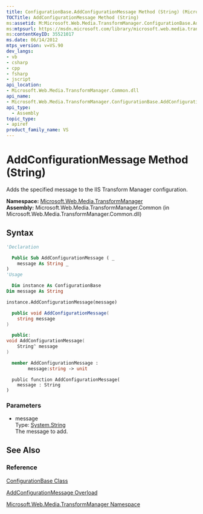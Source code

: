 ```yaml
---
title: ConfigurationBase.AddConfigurationMessage Method (String) (Microsoft.Web.Media.TransformManager)
TOCTitle: AddConfigurationMessage Method (String)
ms:assetid: M:Microsoft.Web.Media.TransformManager.ConfigurationBase.AddConfigurationMessage(System.String)
ms:mtpsurl: https://msdn.microsoft.com/library/microsoft.web.media.transformmanager.configurationbase.addconfigurationmessage(v=VS.90)
ms:contentKeyID: 35521017
ms.date: 06/14/2012
mtps_version: v=VS.90
dev_langs:
- vb
- csharp
- cpp
- fsharp
- jscript
api_location:
- Microsoft.Web.Media.TransformManager.Common.dll
api_name:
- Microsoft.Web.Media.TransformManager.ConfigurationBase.AddConfigurationMessage
api_type:
  - Assembly
topic_type:
- apiref
product_family_name: VS
---
```


# AddConfigurationMessage Method (String)

Adds the specified message to the IIS Transform Manager configuration.

**Namespace:**  [Microsoft.Web.Media.TransformManager](microsoft-web-media-transformmanager-namespace.md)  
**Assembly:**  Microsoft.Web.Media.TransformManager.Common (in Microsoft.Web.Media.TransformManager.Common.dll)

## Syntax

```vb
'Declaration

  Public Sub AddConfigurationMessage ( _
    message As String _
)
'Usage

  Dim instance As ConfigurationBase
Dim message As String

instance.AddConfigurationMessage(message)
```

```csharp
  public void AddConfigurationMessage(
    string message
)
```

```cpp
  public:
void AddConfigurationMessage(
    String^ message
)
```

``` fsharp
  member AddConfigurationMessage :
        message:string -> unit
```

```jscript
  public function AddConfigurationMessage(
    message : String
)
```

### Parameters

  - message  
    Type: [System.String](https://msdn.microsoft.com/library/s1wwdcbf)  
    The message to add.  

## See Also

### Reference

[ConfigurationBase Class](configurationbase-class-microsoft-web-media-transformmanager.md)

[AddConfigurationMessage Overload](configurationbase-addconfigurationmessage-method-microsoft-web-media-transformmanager.md)

[Microsoft.Web.Media.TransformManager Namespace](microsoft-web-media-transformmanager-namespace.md)

